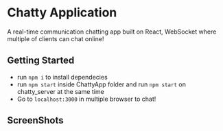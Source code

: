 # Chatty Application


A real-time communication chatting app built on React, WebSocket where multiple of clients can chat online!

## Getting Started

* run `npm i` to install dependecies 
* run `npm start` inside ChattyApp folder and run `npm start` on chatty_server at the same time
* Go to `localhost:3000` in multiple browser to chat!

## ScreenShots

